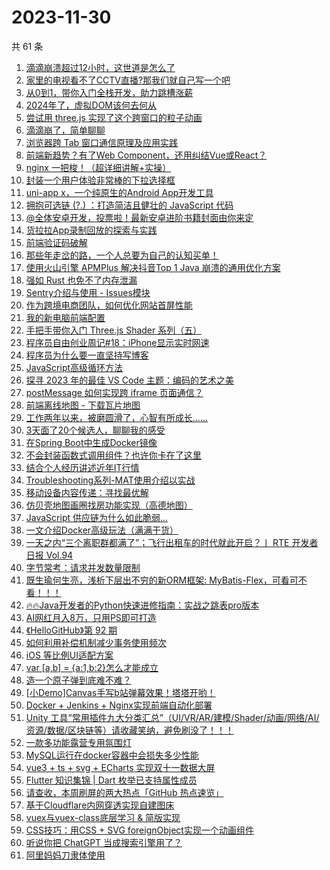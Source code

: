 # 2023-11-30

共 61 条

<!-- BEGIN JUEJIN -->
<!-- 最后更新时间 2023-11-30 12:07:51 +0800 -->
1. [滴滴崩溃超过12小时，这世道是怎么了](https://juejin.cn/post/7306457908636385307)
1. [家里的电视看不了CCTV直播?那我们就自己写一个吧](https://juejin.cn/post/7304945410392227891)
1. [从0到1，带你入门全栈开发，助力跳槽涨薪](https://juejin.cn/post/7305694682772242483)
1. [2024年了，虚拟DOM该何去何从](https://juejin.cn/post/7306018455462150179)
1. [尝试用 three.js 实现了这个跨窗口的粒子动画](https://juejin.cn/post/7306033185934622731)
1. [滴滴崩了，简单聊聊](https://juejin.cn/post/7306447444240334884)
1. [浏览器跨 Tab 窗口通信原理及应用实践](https://juejin.cn/post/7306040473542213644)
1. [前端新趋势？有了Web Component，还用纠结Vue或React？](https://juejin.cn/post/7305977418699817011)
1. [nginx 一把梭！（超详细讲解+实操）](https://juejin.cn/post/7306041273822527514)
1. [封装一个用户体验非常棒的下拉选择框](https://juejin.cn/post/7306375760331554828)
1. [uni-app x，一个纯原生的Android App开发工具](https://juejin.cn/post/7306694295247175719)
1. [拥抱可选链 (?.) ：打造简洁且健壮的 JavaScript 代码](https://juejin.cn/post/7305235970285223947)
1. [@全体安卓开发，投票啦！最新安卓进阶书籍封面由你来定](https://juejin.cn/post/7306019253013659648)
1. [货拉拉App录制回放的探索与实践](https://juejin.cn/post/7306331307477794867)
1. [前端验证码破解](https://juejin.cn/post/7306062725213044774)
1. [那些年走岔的路，一个人总要为自己的认知买单！](https://juejin.cn/post/7306143755585486848)
1. [使用火山引擎 APMPlus 解决抖音Top 1 Java 崩溃的通用优化方案](https://juejin.cn/post/7306388118914973734)
1. [强如 Rust 也免不了内存泄漏](https://juejin.cn/post/7306018817687945268)
1. [Sentry介绍与使用 - Issues模块](https://juejin.cn/post/7304973928039776297)
1. [作为跨境电商团队，如何优化网站首屏性能](https://juejin.cn/post/7306017890074673167)
1. [我的新电脑前端配置](https://juejin.cn/post/7305331479042228275)
1. [手把手带你入门 Three.js Shader 系列（五）](https://juejin.cn/post/7305371899138654235)
1. [程序员自由创业周记#18：iPhone显示实时网速](https://juejin.cn/post/7305984583983120422)
1. [程序员为什么要一直坚持写博客](https://juejin.cn/post/7305977418719854643)
1. [JavaScript高级循环方法](https://juejin.cn/post/7305572311812423691)
1. [探寻 2023 年的最佳 VS Code 主题：编码的艺术之美](https://juejin.cn/post/7306043013817696271)
1. [postMessage 如何实现跨 iframe 页面通信？](https://juejin.cn/post/7305986100098695209)
1. [前端离线地图 - 下载瓦片地图](https://juejin.cn/post/7306062725212930086)
1. [工作两年以来，被磨圆滑了，心智有所成长……](https://juejin.cn/post/7306025036656787475)
1. [3天面了20个候选人，聊聊我的感受](https://juejin.cn/post/7306380268377554944)
1. [在Spring Boot中生成Docker镜像](https://juejin.cn/post/7305182777439109146)
1. [不会封装函数式调用组件？也许你卡在了这里](https://juejin.cn/post/7305321063669088256)
1. [结合个人经历讲述近年IT行情](https://juejin.cn/post/7306266546968707087)
1. [Troubleshooting系列-MAT使用介绍以实战](https://juejin.cn/post/7305632746108813352)
1. [移动设备内容传递：寻找最优解](https://juejin.cn/post/7305983027867303945)
1. [仿贝壳地图画圈找房功能实现（高德地图）](https://juejin.cn/post/7306146705971085350)
1. [JavaScript 供应链为什么如此脆弱...](https://juejin.cn/post/7305984042640375817)
1. [一文介绍Docker高级玩法（满满干货）](https://juejin.cn/post/7306146705971740710)
1. [一天之内“三个离职群都满了”；飞行出租车的时代就此开启？丨 RTE 开发者日报 Vol.94](https://juejin.cn/post/7306384396503351305)
1. [字节常考：请求并发数量限制](https://juejin.cn/post/7306407473280466981)
1. [既生瑜何生亮，浅析下层出不穷的新ORM框架: MyBatis-Flex，可看可不看！！！](https://juejin.cn/post/7306192146768183311)
1. [🔥🔥Java开发者的Python快速进修指南：实战之跳表pro版本](https://juejin.cn/post/7305983336496627722)
1. [AI网红月入8万，只用PS即可打造](https://juejin.cn/post/7306330038399008808)
1. [《HelloGitHub》第 92 期](https://juejin.cn/post/7306036684923256871)
1. [如何利用补偿机制减少事务使用频次](https://juejin.cn/post/7304973928039710761)
1. [iOS 等比例UI适配方案](https://juejin.cn/post/7306311487277776915)
1. [var [a,b] = {a:1,b:2}怎么才能成立](https://juejin.cn/post/7305983860168163391)
1. [造一个原子弹到底难不难？](https://juejin.cn/post/7306033185935310859)
1. [[小Demo]Canvas手写b站弹幕效果！塔塔开哟！](https://juejin.cn/post/7305984583962984474)
1. [Docker + Jenkins + Nginx实现前端自动化部署](https://juejin.cn/post/7306038680963383311)
1. [Unity 工具“常用插件九大分类汇总”（UI/VR/AR/建模/Shader/动画/网络/AI/资源/数据/区块链等）请收藏笑纳，避免刷没了！！！](https://juejin.cn/post/7305977644477218835)
1. [一款多功能露营专用氛围灯](https://juejin.cn/post/7306356064291848204)
1. [MySQL运行在docker容器中会损失多少性能](https://juejin.cn/post/7304961776944136227)
1. [vue3 + ts + svg + ECharts 实现双十一数据大屏](https://juejin.cn/post/7305434729527181322)
1. [Flutter 知识集锦 | Dart 枚举已支持属性成员](https://juejin.cn/post/7306062725212536870)
1. [请查收，本周刷屏的两大热点「GitHub 热点速览」](https://juejin.cn/post/7305413717310013459)
1. [基于Cloudflare内网穿透实现自建图床](https://juejin.cn/post/7305983027766099978)
1. [vuex与vuex-class底层学习 & 简版实现](https://juejin.cn/post/7306023841209450522)
1. [CSS技巧：用CSS + SVG foreignObject实现一个动画组件](https://juejin.cn/post/7306356212601602102)
1. [听说你把 ChatGPT 当成搜索引擎用了？](https://juejin.cn/post/7305986100099334185)
1. [阿里妈妈刀隶体使用](https://juejin.cn/post/7305359585107738661)
<!-- END JUEJIN -->